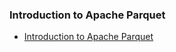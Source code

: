 ### Introduction to Apache Parquet

* [Introduction to Apache Parquet](https://www.polarsparc.com/xhtml/Parquet.html)

